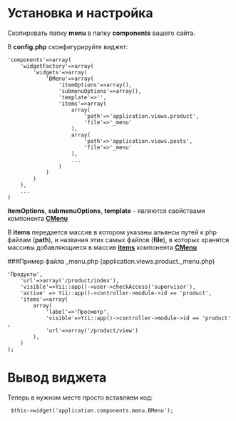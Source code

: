 Установка и настройка
=====================
Скопировать папку **menu** в папку **components** вашего сайта.

В **config.php** сконфигурируйте виджет: 

<pre><code>'components'=>array(
    'widgetFactory'=>array(
        'widgets'=>array(
            'BMenu'=>array(
                'itemOptions'=>array(),
                'submenuOptions'=>array(),
                'template'=>'',
                'items'=>array(
                    array(
                        'path'=>'application.views.product',
                        'file'=>'_menu'
                    ),
                    array(
                        'path'=>'application.views.posts',
                        'file'=>'_menu'
                    ),
                    ...
                )
            )
        )
    ),
    ...
)
</code></pre>


**itemOptions**, **submenuOptions**, **template** - являются свойствами компонента **<a href="http://www.yiiframework.com/doc/api/1.1/CMenu" target="_blank">CMenu</a>**

В **items** передается массив в котором указаны альянсы путей к php файлам (**path**), и названия этих самых файлов (**file**), в которых хранятся массивы добавляющиеся в массив **<a href="http://www.yiiframework.com/doc/api/1.1/CMenu#items-detail" target="_blank">items</a>**  компонента **<a href="http://www.yiiframework.com/doc/api/1.1/CMenu" target="_blank">CMenu</a>**

###Пример файла _menu.php 
(application.views.product._menu.php)
<pre><code><?
return array(
    'label'=>'Продукты',
    'url'=>array('/product/index'),
    'visible'=>Yii::app()->user->checkAccess('supervisor'),
    'active' => Yii::app()->controller->module->id == 'product',
    'items'=>array(
        array(
            'label'=>'Просмотр',
            'visible'=>Yii::app()->controller->module->id == 'product' ,
            'url'=>array('/product/view')
        ),
    )
);
</code></pre>


Вывод виджета
=============
Теперь в нужном месте просто вставляем код:
<pre><code> $this->widget('application.components.menu.BMenu');</code></pre>

